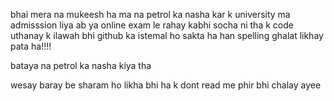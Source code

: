 bhai mera na mukeesh ha ma na petrol ka nasha kar k university ma admisssion liya ab ya online exam le rahay kabhi socha ni tha k code uthanay k ilawah bhi github ka istemal ho sakta ha
han spelling ghalat likhay pata ha!!!!

bataya na petrol ka nasha kiya tha

wesay baray be sharam ho likha bhi ha k dont read me phir bhi chalay ayee
